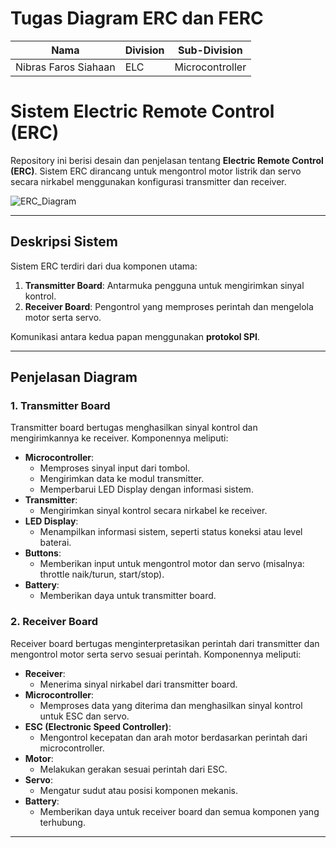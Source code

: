 # Tugas Diagram ERC dan FERC

| Nama | Division | Sub-Division |
| ----- | ---------- | ---------- |
| Nibras Faros Siahaan | ELC | Microcontroller |


# Sistem Electric Remote Control (ERC)

Repository ini berisi desain dan penjelasan tentang **Electric Remote Control (ERC)**. Sistem ERC dirancang untuk mengontrol motor listrik dan servo secara nirkabel menggunakan konfigurasi transmitter dan receiver.

![ERC_Diagram](https://github.com/user-attachments/assets/da540e29-be60-4c41-bbc6-b068dba18e7d)

---

## **Deskripsi Sistem**

Sistem ERC terdiri dari dua komponen utama:
1. **Transmitter Board**: Antarmuka pengguna untuk mengirimkan sinyal kontrol.
2. **Receiver Board**: Pengontrol yang memproses perintah dan mengelola motor serta servo.

Komunikasi antara kedua papan menggunakan **protokol SPI**.

---

## **Penjelasan Diagram**

### **1. Transmitter Board**
Transmitter board bertugas menghasilkan sinyal kontrol dan mengirimkannya ke receiver. Komponennya meliputi:
- **Microcontroller**:
  - Memproses sinyal input dari tombol.
  - Mengirimkan data ke modul transmitter.
  - Memperbarui LED Display dengan informasi sistem.
- **Transmitter**:
  - Mengirimkan sinyal kontrol secara nirkabel ke receiver.
- **LED Display**:
  - Menampilkan informasi sistem, seperti status koneksi atau level baterai.
- **Buttons**:
  - Memberikan input untuk mengontrol motor dan servo (misalnya: throttle naik/turun, start/stop).
- **Battery**:
  - Memberikan daya untuk transmitter board.

### **2. Receiver Board**
Receiver board bertugas menginterpretasikan perintah dari transmitter dan mengontrol motor serta servo sesuai perintah. Komponennya meliputi:
- **Receiver**:
  - Menerima sinyal nirkabel dari transmitter board.
- **Microcontroller**:
  - Memproses data yang diterima dan menghasilkan sinyal kontrol untuk ESC dan servo.
- **ESC (Electronic Speed Controller)**:
  - Mengontrol kecepatan dan arah motor berdasarkan perintah dari microcontroller.
- **Motor**:
  - Melakukan gerakan sesuai perintah dari ESC.
- **Servo**:
  - Mengatur sudut atau posisi komponen mekanis.
- **Battery**:
  - Memberikan daya untuk receiver board dan semua komponen yang terhubung.

---
